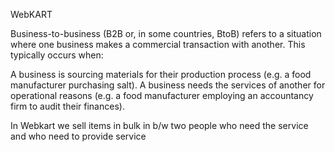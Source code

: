 WebKART

Business-to-business (B2B or, in some countries, BtoB) refers to a situation where one business makes a commercial transaction with another. This typically occurs when:

A business is sourcing materials for their production process (e.g. a food manufacturer purchasing salt).
A business needs the services of another for operational reasons (e.g. a food manufacturer employing an accountancy firm to audit their finances).

In Webkart we sell items in bulk in b/w two people who need the service and who need to provide service